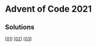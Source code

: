 # Advent of Code 2021

## Solutions

[[01](lib/01/solve.exs)] [[02](lib/02/solve.exs)] [[03](lib/03/solve.exs)]
